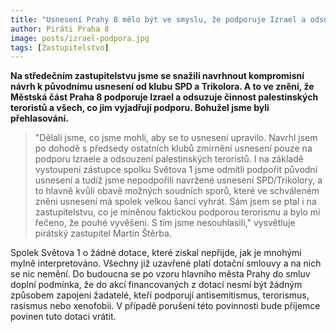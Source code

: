 ```yaml
---
title: "Usnesení Prahy 8 mělo být ve smyslu, že podporuje Izrael a odsuzuje činnost palestinských teroristů"
author: Piráti Praha 8
image: posts/izrael-podpora.jpg
tags: [Zastupitelstvo]
---
```


**Na středečním zastupitelstvu jsme se snažili navrhnout kompromisní návrh k původnímu usnesení od klubu SPD a Trikolora. A to ve znění, že Městská část Praha 8 podporuje Izrael a odsuzuje činnost palestinských teroristů a všech, co jim vyjadřují podporu. Bohužel jsme byli přehlasování.**

>"Dělali jsme, co jsme mohli, aby se to usnesení upravilo. Navrhl jsem po dohodě s předsedy ostatních klubů zmírnění usnesení pouze na podporu Izraele a odsouzení palestinských teroristů. I na základě vystoupení zástupce spolku Světova 1 jsme odmítli podpořit původní usnesení a tudíž jsme nepodpořili navržené usnesení SPD/Trikolory, a to hlavně kvůli obavě možných soudních sporů, které ve schváleném znění usnesení má spolek velkou šanci vyhrát. Sám jsem se ptal i na zastupitelstvu, co je míněnou faktickou podporou terorismu a bylo mi řečeno, že pouhé vyvěšení. S tím jsme nesouhlasili," vysvětluje pirátský zastupitel Martin Štěrba.

Spolek Světova 1 o žádné dotace, které získal nepřijde, jak je mnohými mylně interpretováno. Všechny již uzavřené platí dotační smlouvy a na nich se nic nemění. Do budoucna se po vzoru hlavního města Prahy do smluv doplní podmínka, že do akcí financovaných z dotací nesmí být žádným způsobem zapojeni žadatelé, kteří podporují antisemitismus, terorismus, rasismus nebo xenofobii. V případě porušení této povinnosti bude příjemce povinen tuto dotaci vrátit.
